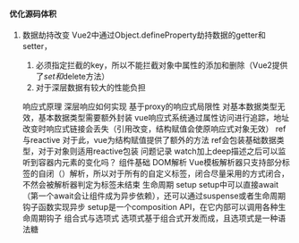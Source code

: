 #### 优化源码体积

1. 数据劫持改变
   Vue2中通过Object.defineProperty劫持数据的getter和setter，
   1. 必须指定拦截的key，所以不能拦截对象中属性的添加和删除（Vue2提供了$set和$delete方法）
   2. 对于深层数据有较大的性能负担


	响应式原理
		深层响应如何实现
		基于proxy的响应式局限性
			对基本数据类型无效，基本数据类型需要额外封装
			vue响应式系统通过属性访问进行追踪，地址改变时响应式链接会丢失（引用改变，结构赋值会使原响应式对象无效）
		ref与reactive
			对于此，vue为结构赋值提供了额外的方法
			ref会包装基础数据类型，对于对象则适用reactive包装
		问题记录
			watch加上deep描述之后可以监听到容器内元素的变化吗？
	组件基础
		DOM解析
			Vue模板解析器只支持部分标签的自闭（<tem />）解析，所以对于所有的自定义标签，闭合尽量采用<tem></tem>的方式闭合，不然会被解析器判定为标签未结束
		生命周期
			setup
				setup中可以直接await（第一个await会让组件成为异步依赖），还可以通过suspense或者生命周期钩子函数实现异步
				setup是一个composition API，在它内部可以调用各种生命周期钩子
		组合式与选项式
			选项式基于组合式开发而成，且选项式是一种语法糖
			<script setup>对应组合式
	深入组件
		组件注册
			全局注册
				全局注册的组件在子组件内不需要引入即可使用，但是对于未使用的全局组件，在生产打包时Tree-Shaking不会将其自动移除
				全局组测和全局变量一样，多了会导致项目后期维护复杂化
			局部注册
		props
			类型注解
				首字母大写的js默认类型与小写的有什么区别
		插槽（slot）
			问题总结
				如何判断slot中是否传入组件
					一般建议利用slot默认组件特性去判断
					如果是在父组件中进行监听，还是建议数据的监听，这样逻辑也会更通顺一些
		依赖注入（provide/inject）
		异步组件
	逻辑复用
		组合式函数（VUE3模块化最佳体现，也是组被叫做组合式的原因）
			函数应该是一个同步函数（或者异步不会破坏返回值的响应式），可以使VUE能够确定当前正在执行的是哪个组件，以致于：
3. 将声明周期钩子注册到该组件实例
4. 将计算属性和监听器注册到该组件实例，并在卸载时移除监，避免内存泄漏
			mixin缺点
				数据源不清晰
				命名空间冲突
				隐式的跨mixin交流
			和无渲染组件的对比
			和React Hooks的对比
		自定义指令
			相较于组合式函数对逻辑的复用，自定义指令侧重于对DOM操作逻辑的复用，而且更深入DOM的生命周期（指令钩子）
			在setup中，任何以v开头的驼峰式变量都可以被用作一个自定义指令（语法糖）。在选项式中，需要通过directives选项注册（注册不需要v）
			指令钩子
				created
				beforeMount
				mounted
					在绑定元素以及其全部子组件挂载之后
				beforeUpdate
				updated
				beforeUnmount
				unMounted
			钩子参数
				el
					指令绑定的元素（DOM）
				binding(v-directive: arg.modifiers = value)
					value
						传给指令的值（等于号后面），可以是表达式（表达式被传入后会自定执行，实际传进来的也是基础数据类型或引用类型）
					oldValue
						之前的值（只适用于更新）
					arg
						传递给指令的参数（可以基于参数的响应式做相应的改变，参考组合式函数中的unref）
					modifiers
						传过来的修饰符
					instance
						使用此指令的组件实例（component）
					dir
						指令的定义对象
				vnode
				prevNode
			问题记录
				指令内存泄漏风险（指令中监听事件卸载时机以及引用存储）
					在指令所在的module中维护一个记录指令事件的表结构
					通过元素的dataset attribute实现
				vue3支持多根节点，但指令应用到多根节点组件时会被忽略且抛出警告
					不推荐在封闭组件上使用自定义指令
					对封闭组件进行包装
			除了el外，其它参数都是只读的（或者不建议修改）
		插件
	内置组件
		transition
		teleport
			与vue2种portal的比较
	应用规模化
		单文件组件（SFC）
			使用SFC必须使用构建工具
			SFC的优势
				可以编写模块化的组件，使强相关的关注点内聚到一起
				预编译模版，避免运行时编译开销
				作用域CSS，防止污染
				在使用组合式API时语法更简单
				通过交叉分析模版和洛基代码能进行更多编译时优化
				开箱即用的模块热更新（HMR）支持
			SFC是如何工作的
				编译时，.vue文件交由@vue/compiler-sfc编译成js和css文件
				SFC编译后的js是一个标准的ES模块，可以在其他js文件中被导入
				SFC中的<style>在开发时会注入成原生的H5标签以支持热更新，生产环境下它们会被抽取成一个单独的css文件
			集成了SFC的编译工具
				vite
				vue-cli
				vue
		工具链（推荐在项目搭建初期时详细阅读，方便环境搭建）
		前端路由
			与服务端路由区别
				路由代表资源，服务端的路由对应前端的一些资源，比如一个html、css、js文件
				前端路由改变不会向后端发送资源请求
		服务端渲染（SSR）
			用户访问的时候，服务端动态打包静态资源给用户
			优点
				快，尤其是对重视首屏加载这类资源来说
				更好的SEO
			缺点
				需要更高的服务器负载
				开发与构建需要nodejs支持
				一些特定的生命周期钩子无效
			静态站点生成（SSG）
				预渲染，给所有用户的都是统一的静态资源（类似SPA的index）
				当数据变化时，需要重新生成页面
	最佳实践
	TS支持
	VUE3进阶
	provide、inject实现原理
	diff算法
	问题记录
		emit事件向上多层传递
		ts文件导出的defineComponent在开发环境可以正常使用，生产环境不能渲染
		defineComponent在组件中使用时是局部组件，局部组件的渲染受其所在组件影响


首先了解大部分API，然后去了解它们的原理，再将原理串联起来。

props

基于数组、对象、类型的声明方式，基于类型的声明方式编译之后会尽可能向基于对象的声明方式对齐。

1. 什么场景下，core需要区分props、attribute、事件，如何区分
2. props单向数据流原理
3. 对象形声明type原理是instanceof，所以null不好应该用undefined

v-model

还可以通过计算属性的方式在自组件中使用v-model
// parent
<Som v-model="haha" />

// son

```js
<script setup>
const haha = computed({
	get () {
		return props.haha	
	},
	set (value) {
		emit ('update:haha', value)
	}
})
```

透传

透传会默认将内容绑定到组件的根元素上，可以通过
defineOptions({ inheritAttrs: false })禁用
可以通过v-bind="$attrs"的方式绑定，如果attrs没有绑定会抛出错误

1. 透传原理。续props 1中的问题


插槽

1. 插槽带来的父子组件生命周期问题
2. 无渲染组件：包含插槽的组件只包含逻辑，然后将逻辑通过<slot>抛出，当前组件中不进行渲染。
	
		这种模式的复用相对于组合式函数会产生额外的开销（需要进行属性传递）。

依赖注入

1. 原理
2. 为什么可以保持响应式

异步组件

1. 原理
2. 和<suspense>的组合

组合式函数

1. toValue()与unref()区别：显式的在watch中监听ref，或者在watchEffect中使用toValue()出发监听
2. ref与reactive在组合式函数中的权衡：后者不太适合作为组合式函数的返回值，因为结构可能导致响应式的丢失
3. 组合式函数的事件监听在组件销毁中要及时销毁
4. mixin（https://cn.vuejs.org/guide/reusability/composables.html#comparisons-with-other-techniques）
    1. 用来组合功能，达到内容的复用
5. extends：（只适用选项式，组合式请使用组合式函数）
    1. 继承

自定义指令
1. 生命周期（https://cn.vuejs.org/guide/reusability/custom-directives.html#directive-hooks）

内置组件
1. transition组件
2. keep-alive
    1. 组件原理
    2. 更新算法：LRU
    3. 生命周期：onActivated和onDeactivated在组件挂载和卸载阶段都会被使用
3. teleport
    1. 原理
4. suspense
5. 还有一些内置指令的原理

# 单文件组件

@vue/compiler-sfc 开发环境下，style注入为原生的标签。打包后会被抽取合并到一个文件中


# 性能优化

1. 如何进行性能分析

    chrome performance

2. 指标
    1. 
3. 如果对象层级非常深或者在监听DOM变化时，建议使用shallowRef和shallowReactive()声明响应式数据
4. https://web.dev/explore/fast?hl=zh-cn

# 安全问题

1. vue解析安全：HTML内容使用textContent、Attribute使用setAttribute，类似WEB API完成，只有当浏览器出现问题的时候才有可能导致安全问题

# 调试

vue在使用时如何进行调试

# 思考一下项目中的状态

1. 场景介入：比如MD这种大型系统，是否适合使用常规的Pinia，或者使用其他类似的状态库